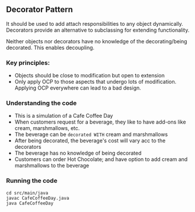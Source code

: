 ## Decorator Pattern

It should be used to add attach responsibilities to any object dynamically.
Decorators provide an alternative to subclassing for extending functionality.

Neither objects nor decorators have no knowledge of the decorating/being decorated. This enables decoupling.

### Key principles:

- Objects should be close to modification but open to extension
- Only apply OCP to those aspects that undergo lots of modification. Applying OCP everywhere can lead to a bad design.

### Understanding the code

- This is a simulation of a Cafe Coffee Day
- When customers request for a beverage, they like to have add-ons like cream, marshmallows, etc.
- The beverage can be `decorated WITH` cream and marshmallows
- After being decorated, the beverage's cost will vary acc to the decorators
- The beverage has no knowledge of being decorated
- Customers can order Hot Chocolate; and have option to add cream and marshmallows to the beverage

### Running the code

```
cd src/main/java
javac CafeCoffeeDay.java
java CafeCoffeeDay

```
